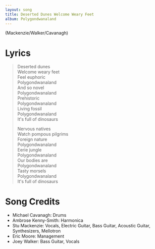 ```yaml
---
layout: song
title: Deserted Dunes Welcome Weary Feet
album: Polygondwanaland
---
```


(Mackenzie/Walker/Cavanagh)

# Lyrics

> Deserted dunes  
> Welcome weary feet  
> Feel euphoric  
> Polygondwanaland  
> And so novel  
> Polygondwanaland  
> Prehistoric  
> Polygondwanaland  
> Living fossil  
> Polygondwanaland  
> It's full of dinosaurs  
>  
> Nervous natives  
> Watch pompous pilgrims  
> Foreign nature  
> Polygondwanaland  
> Eerie jungle  
> Polygondwanaland  
> Our bodies are  
> Polygondwanaland  
> Tasty morsels  
> Polygondwanaland  
> It's full of dinosaurs  

# Song Credits

* Michael Cavanagh: Drums
* Ambrose Kenny-Smith: Harmonica
* Stu Mackenzie: Vocals, Electric Guitar, Bass Guitar, Acoustic Guitar, Synthesizers, Mellotron
* Eric Moore: Management
* Joey Walker: Bass Guitar, Vocals
